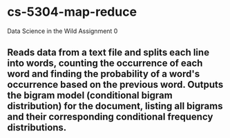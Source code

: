 # cs-5304-map-reduce
Data Science in the Wild Assignment 0

## Reads data from a text file and splits each line into words, counting the occurrence of each word and finding the probability of a word's occurrence based on the previous word. Outputs the bigram model (conditional bigram distribution) for the document, listing all bigrams and their corresponding conditional frequency distributions.
